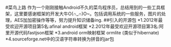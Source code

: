 #菜鸟上路
作为一个刚刚接触Android不久的菜鸟程序员，总结用到的一些工具框架，这里要感谢框架的开发大牛O(∩_∩)O~。包括调用系统的一些服务，图片的处理，AES加加密操作等等，努力提升知识储备ing.
##引入的开源包
*1.2012年最受欢迎开源项目第5名:afinal android框架
*2.2012年最受欢迎开源项目第3名:阿里开源代码fastjson框架
*3.android orm映射框架 ormlite (类似于hibernate)
*4.sourceforge.net中的汉语字符串转换为拼音的jar包